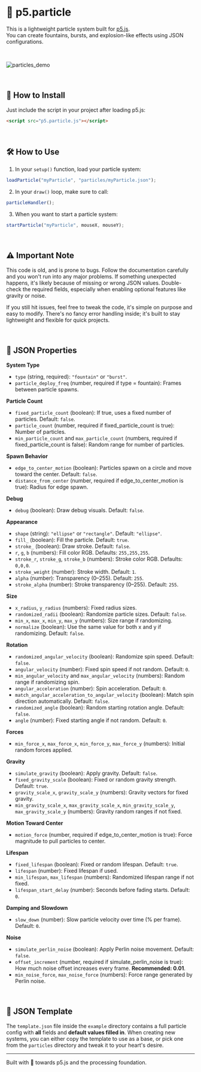 # 🎇 p5.particle

This is a lightweight particle system built for [p5.js](https://p5js.org/).  
You can create fountains, bursts, and explosion-like effects using JSON configurations.

<br>

![particles_demo](https://media1.giphy.com/media/v1.Y2lkPTc5MGI3NjExMXN4NDYxem43dGc2dDJubnltYmliczV5aGZvN2luMnJmYjdmNXRmaiZlcD12MV9pbnRlcm5hbF9naWZfYnlfaWQmY3Q9Zw/L2abDzvo0l3994KFwO/giphy.gif)

<br>

## 🚀 How to Install

Just include the script in your project after loading p5.js:

```html
<script src="p5.particle.js"></script>
```

<br>

## 🛠️ How to Use

1. In your `setup()` function, load your particle system:

```javascript
loadParticle("myParticle", "particles/myParticle.json");
```

2. In your `draw()` loop, make sure to call:

```javascript
particleHandler();
```

3. When you want to start a particle system:

```javascript
startParticle("myParticle", mouseX, mouseY);
```

<br>

## ⚠️ Important Note

This code is old, and is prone to bugs.
Follow the documentation carefully and you won't run into any major problems.
If something unexpected happens, it's likely because of missing or wrong JSON values. Double-check the required fields, especially when enabling optional features like gravity or noise.

If you still hit issues, feel free to tweak the code, it's simple on purpose and easy to modify.
There's no fancy error handling inside; it's built to stay lightweight and flexible for quick projects.

<br>

## 📜 JSON Properties

**System Type**

- `type` (string, required): `"fountain"` or `"burst"`.
- `particle_deploy_freq` (number, required if type = fountain): Frames between particle spawns.

**Particle Count**

- `fixed_particle_count` (boolean): If true, uses a fixed number of particles. Default: `false`.
- `particle_count` (number, required if fixed_particle_count is true): Number of particles.
- `min_particle_count` and `max_particle_count` (numbers, required if fixed_particle_count is false): Random range for number of particles.

**Spawn Behavior**

- `edge_to_center_motion` (boolean): Particles spawn on a circle and move toward the center. Default: `false`.
- `distance_from_center` (number, required if edge_to_center_motion is true): Radius for edge spawn.

**Debug**

- `debug` (boolean): Draw debug visuals. Default: `false`.

**Appearance**

- `shape` (string): `"ellipse"` or `"rectangle"`. Default: `"ellipse"`.
- `fill_` (boolean): Fill the particle. Default: `true`.
- `stroke_` (boolean): Draw stroke. Default: `false`.
- `r`, `g`, `b` (numbers): Fill color RGB. Defaults: `255,255,255`.
- `stroke_r`, `stroke_g`, `stroke_b` (numbers): Stroke color RGB. Defaults: `0,0,0`.
- `stroke_weight` (number): Stroke width. Default: `1`.
- `alpha` (number): Transparency (0–255). Default: `255`.
- `stroke_alpha` (number): Stroke transparency (0–255). Default: `255`.

**Size**

- `x_radius`, `y_radius` (numbers): Fixed radius sizes.
- `randomized_radii` (boolean): Randomize particle sizes. Default: `false`.
- `min_x`, `max_x`, `min_y`, `max_y` (numbers): Size range if randomizing.
- `normalize` (boolean): Use the same value for both x and y if randomizing. Default: `false`.

**Rotation**

- `randomized_angular_velocity` (boolean): Randomize spin speed. Default: `false`.
- `angular_velocity` (number): Fixed spin speed if not random. Default: `0`.
- `min_angular_velocity` and `max_angular_velocity` (numbers): Random range if randomizing spin.
- `angular_acceleration` (number): Spin acceleration. Default: `0`.
- `match_angular_acceleration_to_angular_velocity` (boolean): Match spin direction automatically. Default: `false`.
- `randomized_angle` (boolean): Random starting rotation angle. Default: `false`.
- `angle` (number): Fixed starting angle if not random. Default: `0`.

**Forces**

- `min_force_x`, `max_force_x`, `min_force_y`, `max_force_y` (numbers): Initial random forces applied.

**Gravity**

- `simulate_gravity` (boolean): Apply gravity. Default: `false`.
- `fixed_gravity_scale` (boolean): Fixed or random gravity strength. Default: `true`.
- `gravity_scale_x`, `gravity_scale_y` (numbers): Gravity vectors for fixed gravity.
- `min_gravity_scale_x`, `max_gravity_scale_x`, `min_gravity_scale_y`, `max_gravity_scale_y` (numbers): Gravity random ranges if not fixed.

**Motion Toward Center**

- `motion_force` (number, required if edge_to_center_motion is true): Force magnitude to pull particles to center.

**Lifespan**

- `fixed_lifespan` (boolean): Fixed or random lifespan. Default: `true`.
- `lifespan` (number): Fixed lifespan if used.
- `min_lifespan`, `max_lifespan` (numbers): Randomized lifespan range if not fixed.
- `lifespan_start_delay` (number): Seconds before fading starts. Default: `0`.

**Damping and Slowdown**

- `slow_down` (number): Slow particle velocity over time (% per frame). Default: `0`.

**Noise**

- `simulate_perlin_noise` (boolean): Apply Perlin noise movement. Default: `false`.
- `offset_increment` (number, required if simulate_perlin_noise is true): How much noise offset increases every frame. **Recommended: 0.01**.
- `min_noise_force`, `max_noise_force` (numbers): Force range generated by Perlin noise.

<br>

## 📄 JSON Template

The `template.json` file inside the `example` directory contains a full particle config with **all** fields and **default values filled in**.
When creating new systems, you can either copy the template to use as a base, or pick one from the `particles` directory and tweak it to your heart's desire.

---

Built with 💓 towards p5.js and the processing foundation.

